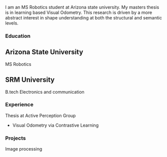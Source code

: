 I am an MS Robotics student at Arizona state university. My masters thesis is in learning based Visual Odometry. This research is driven by a more abstract interest in shape understanding at both the structural and semantic levels.

### Education
##  Arizona State University
MS Robotics

## SRM University
B.tech Electronics and communication

### Experience
Thesis at Active Perception Group
- Visual Odometry via Contrastive Learning

### Projects
Image processing

